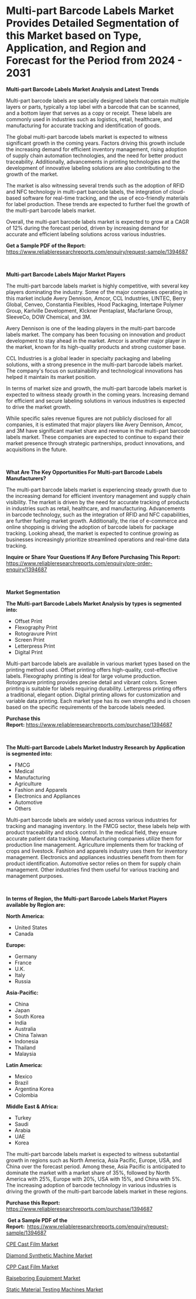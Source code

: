 <p><h1>Multi-part Barcode Labels Market Provides Detailed Segmentation of this Market based on Type, Application, and Region and Forecast for the Period from 2024 - 2031</h1></p><p><strong>Multi-part Barcode Labels Market Analysis and Latest Trends</strong></p>
<p><p>Multi-part barcode labels are specially designed labels that contain multiple layers or parts, typically a top label with a barcode that can be scanned, and a bottom layer that serves as a copy or receipt. These labels are commonly used in industries such as logistics, retail, healthcare, and manufacturing for accurate tracking and identification of goods.</p><p>The global multi-part barcode labels market is expected to witness significant growth in the coming years. Factors driving this growth include the increasing demand for efficient inventory management, rising adoption of supply chain automation technologies, and the need for better product traceability. Additionally, advancements in printing technologies and the development of innovative labeling solutions are also contributing to the growth of the market.</p><p>The market is also witnessing several trends such as the adoption of RFID and NFC technology in multi-part barcode labels, the integration of cloud-based software for real-time tracking, and the use of eco-friendly materials for label production. These trends are expected to further fuel the growth of the multi-part barcode labels market.</p><p>Overall, the multi-part barcode labels market is expected to grow at a CAGR of 12% during the forecast period, driven by increasing demand for accurate and efficient labeling solutions across various industries.</p></p>
<p><strong>Get a Sample PDF of the Report:&nbsp;</strong> <a href="https://www.reliableresearchreports.com/enquiry/request-sample/1394687">https://www.reliableresearchreports.com/enquiry/request-sample/1394687</a></p>
<p>&nbsp;</p>
<p><strong>Multi-part Barcode Labels Major Market Players</strong></p>
<p><p>The multi-part barcode labels market is highly competitive, with several key players dominating the industry. Some of the major companies operating in this market include Avery Dennison, Amcor, CCL Industries, LINTEC, Berry Global, Cenveo, Constantia Flexibles, Hood Packaging, Intertape Polymer Group, Karlville Development, Klckner Pentaplast, Macfarlane Group, SleeveCo, DOW Chemical, and 3M.</p><p>Avery Dennison is one of the leading players in the multi-part barcode labels market. The company has been focusing on innovation and product development to stay ahead in the market. Amcor is another major player in the market, known for its high-quality products and strong customer base.</p><p>CCL Industries is a global leader in specialty packaging and labeling solutions, with a strong presence in the multi-part barcode labels market. The company's focus on sustainability and technological innovations has helped it maintain its market position.</p><p>In terms of market size and growth, the multi-part barcode labels market is expected to witness steady growth in the coming years. Increasing demand for efficient and secure labeling solutions in various industries is expected to drive the market growth.</p><p>While specific sales revenue figures are not publicly disclosed for all companies, it is estimated that major players like Avery Dennison, Amcor, and 3M have significant market share and revenue in the multi-part barcode labels market. These companies are expected to continue to expand their market presence through strategic partnerships, product innovations, and acquisitions in the future.</p></p>
<p>&nbsp;</p>
<p><strong>What Are The Key Opportunities For Multi-part Barcode Labels Manufacturers?</strong></p>
<p><p>The multi-part barcode labels market is experiencing steady growth due to the increasing demand for efficient inventory management and supply chain visibility. The market is driven by the need for accurate tracking of products in industries such as retail, healthcare, and manufacturing. Advancements in barcode technology, such as the integration of RFID and NFC capabilities, are further fueling market growth. Additionally, the rise of e-commerce and online shopping is driving the adoption of barcode labels for package tracking. Looking ahead, the market is expected to continue growing as businesses increasingly prioritize streamlined operations and real-time data tracking.</p></p>
<p><strong>Inquire or Share Your Questions If Any Before Purchasing This Report:</strong> <a href="https://www.reliableresearchreports.com/enquiry/pre-order-enquiry/1394687">https://www.reliableresearchreports.com/enquiry/pre-order-enquiry/1394687</a></p>
<p>&nbsp;</p>
<p><strong>Market Segmentation</strong></p>
<p><strong>The Multi-part Barcode Labels Market Analysis by types is segmented into:</strong></p>
<p><ul><li>Offset Print</li><li>Flexography Print</li><li>Rotogravure Print</li><li>Screen Print</li><li>Letterpress Print</li><li>Digital Print</li></ul></p>
<p><p>Multi-part barcode labels are available in various market types based on the printing method used. Offset printing offers high-quality, cost-effective labels. Flexography printing is ideal for large volume production. Rotogravure printing provides precise detail and vibrant colors. Screen printing is suitable for labels requiring durability. Letterpress printing offers a traditional, elegant option. Digital printing allows for customization and variable data printing. Each market type has its own strengths and is chosen based on the specific requirements of the barcode labels needed.</p></p>
<p><strong>Purchase this Report:&nbsp;</strong><a href="https://www.reliableresearchreports.com/purchase/1394687">https://www.reliableresearchreports.com/purchase/1394687</a></p>
<p>&nbsp;</p>
<p><strong>The Multi-part Barcode Labels Market Industry Research by Application is segmented into:</strong></p>
<p><ul><li>FMCG</li><li>Medical</li><li>Manufacturing</li><li>Agriculture</li><li>Fashion and Apparels</li><li>Electronics and Appliances</li><li>Automotive</li><li>Others</li></ul></p>
<p><p>Multi-part barcode labels are widely used across various industries for tracking and managing inventory. In the FMCG sector, these labels help with product traceability and stock control. In the medical field, they ensure accurate patient data tracking. Manufacturing companies utilize them for production line management. Agriculture implements them for tracking of crops and livestock. Fashion and apparels industry uses them for inventory management. Electronics and appliances industries benefit from them for product identification. Automotive sector relies on them for supply chain management. Other industries find them useful for various tracking and management purposes.</p></p>
<p>&nbsp;</p>
<p><strong>In terms of Region, the Multi-part Barcode Labels Market Players available by Region are:</strong></p>
<p>
    <p> <strong> North America: </strong>
        <ul>
            <li>United States</li>
            <li>Canada</li>
        </ul>
        </p> 
    <p> <strong> Europe: </strong>
        <ul>
            <li>Germany</li>
            <li>France</li>
            <li>U.K.</li>
            <li>Italy</li>
            <li>Russia</li>
        </ul>
        </p> 
    <p> <strong> Asia-Pacific: </strong>
        <ul>
            <li>China</li>
            <li>Japan</li>
            <li>South Korea</li>
            <li>India</li>
            <li>Australia</li>
            <li>China Taiwan</li>
            <li>Indonesia</li>
            <li>Thailand</li>
            <li>Malaysia</li>
        </ul>
        </p> 
    <p> <strong> Latin America: </strong>
        <ul>
            <li>Mexico</li>
            <li>Brazil</li>
            <li>Argentina Korea</li>
            <li>Colombia</li>
        </ul>
        </p> 
    <p> <strong> Middle East & Africa: </strong>
        <ul>
            <li>Turkey</li>
            <li>Saudi</li>
            <li>Arabia</li>
            <li>UAE</li>
            <li>Korea</li>
        </ul>
    </p>
    </p>
<p><p>The multi-part barcode labels market is expected to witness substantial growth in regions such as North America, Asia Pacific, Europe, USA, and China over the forecast period. Among these, Asia Pacific is anticipated to dominate the market with a market share of 35%, followed by North America with 25%, Europe with 20%, USA with 15%, and China with 5%. The increasing adoption of barcode technology in various industries is driving the growth of the multi-part barcode labels market in these regions.</p></p>
<p><strong>Purchase this Report: </strong><a href="https://www.reliableresearchreports.com/purchase/1394687">https://www.reliableresearchreports.com/purchase/1394687</a></p>
<p>&nbsp;<strong>Get a Sample PDF of the Report:&nbsp;&nbsp;</strong><a href="https://www.reliableresearchreports.com/enquiry/request-sample/1394687">https://www.reliableresearchreports.com/enquiry/request-sample/1394687</a></p>
<p><strong></strong></p>
<p><p><a href="https://github.com/luckyshygirl/Market-Research-Report-List-3/blob/main/cpe-cast-film-market.md">CPE Cast Film Market</a></p><p><a href="https://medium.com/p/bbc8e9414f16/edit">Diamond Synthetic Machine Market</a></p><p><a href="https://github.com/vimar16th/Market-Research-Report-List-3/blob/main/cpp-cast-film-market.md">CPP Cast Film Market</a></p><p><a href="https://medium.com/p/bee2acba41ca/edit">Raiseboring Equipment Market</a></p><p><a href="https://medium.com/p/b047639d0f75/edit">Static Material Testing Machines Market</a></p></p>